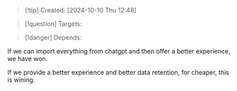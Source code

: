 
>[!tip] Created: [2024-10-10 Thu 12:48]

>[!question] Targets: 

>[!danger] Depends: 

If we can import everything from chatgpt and then offer a better experience, we have won.

If we provide a better experience and better data retention, for cheaper, this is wining.